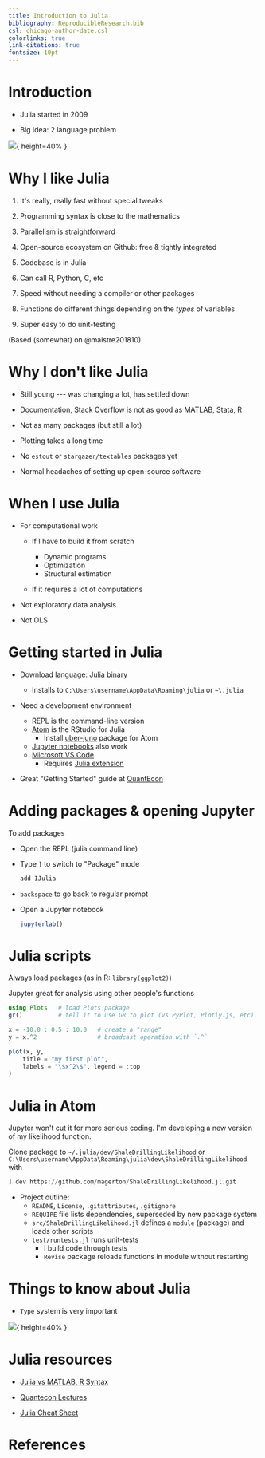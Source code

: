 ```yaml
---
title: Introduction to Julia
bibliography: ReproducibleResearch.bib
csl: chicago-author-date.csl
colorlinks: true
link-citations: true
fontsize: 10pt
---
```



# Introduction

- Julia started in 2009

- Big idea: 2 language problem

![](https://raw.githubusercontent.com/ScPo-CompEcon/CoursePack/gh-pages/Markdown/intro/stack.png){ height=40% }

# Why I like Julia

1. It's really, really fast without special tweaks

2. Programming syntax is close to the mathematics

3. Parallelism is straightforward

4. Open-source ecosystem on Github: free & tightly integrated

5. Codebase is in Julia

6. Can call R, Python, C, etc

7. Speed without needing a compiler or other packages

8. Functions do different things depending on the *types* of variables

9. Super easy to do unit-testing

(Based (somewhat) on @maistre201810)

# Why I don't like Julia

- Still young --- was changing a lot, has settled down

- Documentation, Stack Overflow is not as good as MATLAB, Stata, R

- Not as many packages (but still a lot)

- Plotting takes a long time

- No `estout` or `stargazer/textables` packages yet

- Normal headaches of setting up open-source software

# When I use Julia

- For computational work

    + If I have to build it from scratch
        * Dynamic programs
        * Optimization
        * Structural estimation
    
    + If it requires a lot of computations

- Not exploratory data analysis

- Not OLS

# Getting started in Julia

- Download language: [Julia binary](https://julialang.org/downloads/)
    
    + Installs to `C:\Users\username\AppData\Roaming\julia` or `~\.julia`

- Need a development environment
    + REPL is the command-line version
    + [Atom](https://atom.io/) is the RStudio for Julia
        * Install [uber-juno](https://github.com/JunoLab/uber-juno/blob/master/setup.md) package for Atom
    + [Jupyter notebooks](https://jupyter.org/) also work
    + [Microsoft VS Code](https://code.visualstudio.com/)
        * Requires [Julia extension](https://www.julia-vscode.org/)

- Great "Getting Started" guide at [QuantEcon](https://lectures.quantecon.org/jl/)

# Adding packages & opening Jupyter

To add packages
    
- Open the REPL (julia command line)
- Type `]` to switch to "Package" mode

    ```julia
    add IJulia
    ```
- `backspace` to go back to regular prompt
- Open a Jupyter notebook

    ```julia
    jupyterlab()
    ```

# Julia scripts

Always load packages (as in R: `library(ggplot2)`)

Jupyter great for analysis using other people's functions

```julia
using Plots   # load Plots package
gr()          # tell it to use GR to plot (vs PyPlot, Plotly.js, etc)

x = -10.0 : 0.5 : 10.0   # create a "range"
y = x.^2                 # broadcast operation with `.^`

plot(x, y, 
    title = "my first plot", 
    labels = "\$x^2\$", legend = :top
)
```

# Julia in Atom

Jupyter won't cut it for more serious coding. I'm developing a new version of my likelihood function.

Clone package to `~/.julia/dev/ShaleDrillingLikelihood` or `C:\Users\username\AppData\Roaming\julia\dev\ShaleDrillingLikelihood` with

```julia
] dev https://github.com/magerton/ShaleDrillingLikelihood.jl.git
```

- Project outline:
    + `README`, `License`, `.gitattributes`, `.gitignore`
    + `REQUIRE` file lists dependencies, superseded by new package system
    + `src/ShaleDrillingLikelihood.jl` defines a `module` (package) and loads other scripts
    + `test/runtests.jl` runs unit-tests
        * I build code through tests
        * `Revise` package reloads functions in module without restarting

# Things to know about Julia

- `Type` system is very important

![](https://upload.wikimedia.org/wikipedia/commons/thumb/4/40/Type-hierarchy-for-julia-numbers.png/1200px-Type-hierarchy-for-julia-numbers.png){ height=40% }


# Julia resources

- [Julia vs MATLAB, R Syntax](https://docs.julialang.org/en/v1/manual/noteworthy-differences/index.html#Noteworthy-differences-from-R-1)

- [Quantecon Lectures](https://lectures.quantecon.org/jl/)

- [Julia Cheat Sheet](https://juliadocs.github.io/Julia-Cheat-Sheet/)

# References